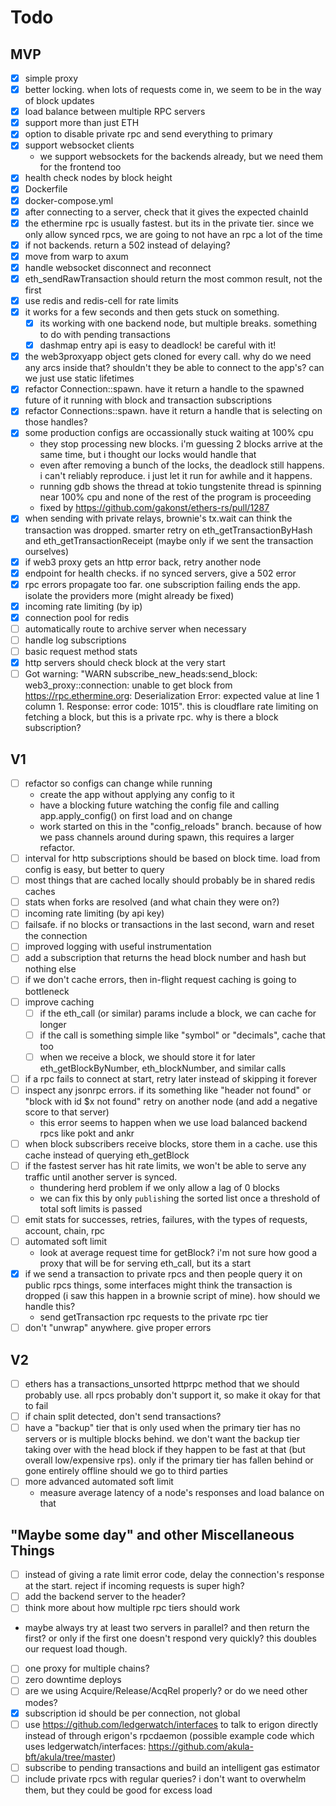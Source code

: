 # Todo

## MVP

- [x] simple proxy
- [x] better locking. when lots of requests come in, we seem to be in the way of block updates
- [x] load balance between multiple RPC servers
- [x] support more than just ETH
- [x] option to disable private rpc and send everything to primary
- [x] support websocket clients
  - we support websockets for the backends already, but we need them for the frontend too
- [x] health check nodes by block height
- [x] Dockerfile
- [x] docker-compose.yml
- [x] after connecting to a server, check that it gives the expected chainId
- [x] the ethermine rpc is usually fastest. but its in the private tier. since we only allow synced rpcs, we are going to not have an rpc a lot of the time
- [x] if not backends. return a 502 instead of delaying?
- [x] move from warp to axum
- [x] handle websocket disconnect and reconnect
- [x] eth_sendRawTransaction should return the most common result, not the first
- [x] use redis and redis-cell for rate limits
- [x] it works for a few seconds and then gets stuck on something.
  - [x] its working with one backend node, but multiple breaks. something to do with pending transactions
  - [x] dashmap entry api is easy to deadlock! be careful with it!
- [x] the web3proxyapp object gets cloned for every call. why do we need any arcs inside that? shouldn't they be able to connect to the app's? can we just use static lifetimes
- [x] refactor Connection::spawn. have it return a handle to the spawned future of it running with block and transaction subscriptions
- [x] refactor Connections::spawn. have it return a handle that is selecting on those handles?
- [x] some production configs are occassionally stuck waiting at 100% cpu
  - they stop processing new blocks. i'm guessing 2 blocks arrive at the same time, but i thought our locks would handle that
  - even after removing a bunch of the locks, the deadlock still happens. i can't reliably reproduce. i just let it run for awhile and it happens.
  - running gdb shows the thread at tokio tungstenite thread is spinning near 100% cpu and none of the rest of the program is proceeding
  - fixed by https://github.com/gakonst/ethers-rs/pull/1287
- [x] when sending with private relays, brownie's tx.wait can think the transaction was dropped. smarter retry on eth_getTransactionByHash and eth_getTransactionReceipt (maybe only if we sent the transaction ourselves)
- [x] if web3 proxy gets an http error back, retry another node
- [x] endpoint for health checks. if no synced servers, give a 502 error
- [x] rpc errors propagate too far. one subscription failing ends the app. isolate the providers more (might already be fixed)
- [x] incoming rate limiting (by ip)
- [x] connection pool for redis
- [ ] automatically route to archive server when necessary
- [ ] handle log subscriptions
- [ ] basic request method stats
- [x] http servers should check block at the very start
- [ ] Got warning: "WARN subscribe_new_heads:send_block: web3_proxy::connection: unable to get block from https://rpc.ethermine.org: Deserialization Error: expected value at line 1 column 1. Response: error code: 1015". this is cloudflare rate limiting on fetching a block, but this is a private rpc. why is there a block subscription?

## V1

- [ ] refactor so configs can change while running
  - create the app without applying any config to it
  - have a blocking future watching the config file and calling app.apply_config() on first load and on change
  - work started on this in the "config_reloads" branch. because of how we pass channels around during spawn, this requires a larger refactor.
- [ ] interval for http subscriptions should be based on block time. load from config is easy, but better to query
- [ ] most things that are cached locally should probably be in shared redis caches
- [ ] stats when forks are resolved (and what chain they were on?)
- [ ] incoming rate limiting (by api key)
- [ ] failsafe. if no blocks or transactions in the last second, warn and reset the connection
- [ ] improved logging with useful instrumentation
- [ ] add a subscription that returns the head block number and hash but nothing else
- [ ] if we don't cache errors, then in-flight request caching is going to bottleneck 
- [ ] improve caching
  - [ ] if the eth_call (or similar) params include a block, we can cache for longer
  - [ ] if the call is something simple like "symbol" or "decimals", cache that too
  - [ ] when we receive a block, we should store it for later eth_getBlockByNumber, eth_blockNumber, and similar calls
- [ ] if a rpc fails to connect at start, retry later instead of skipping it forever
- [ ] inspect any jsonrpc errors. if its something like "header not found" or "block with id $x not found" retry on another node (and add a negative score to that server)
  - this error seems to happen when we use load balanced backend rpcs like pokt and ankr
- [ ] when block subscribers receive blocks, store them in a cache. use this cache instead of querying eth_getBlock
- [ ] if the fastest server has hit rate limits, we won't be able to serve any traffic until another server is synced.
  - thundering herd problem if we only allow a lag of 0 blocks
  - we can fix this by only `publish`ing the sorted list once a threshold of total soft limits is passed 
- [ ] emit stats for successes, retries, failures, with the types of requests, account, chain, rpc
- [ ] automated soft limit
  - look at average request time for getBlock? i'm not sure how good a proxy that will be for serving eth_call, but its a start
- [x] if we send a transaction to private rpcs and then people query it on public rpcs things, some interfaces might think the transaction is dropped (i saw this happen in a brownie script of mine). how should we handle this?
  - send getTransaction rpc requests to the private rpc tier
- [ ] don't "unwrap" anywhere. give proper errors

## V2

- [ ] ethers has a transactions_unsorted httprpc method that we should probably use. all rpcs probably don't support it, so make it okay for that to fail
- [ ] if chain split detected, don't send transactions?
- [ ] have a "backup" tier that is only used when the primary tier has no servers or is multiple blocks behind. we don't want the backup tier taking over with the head block if they happen to be fast at that (but overall low/expensive rps). only if the primary tier has fallen behind or gone entirely offline should we go to third parties
- [ ] more advanced automated soft limit
  - measure average latency of a node's responses and load balance on that

## "Maybe some day" and other Miscellaneous Things

- [ ] instead of giving a rate limit error code, delay the connection's response at the start. reject if incoming requests is super high?
- [ ] add the backend server to the header?
- [ ] think more about how multiple rpc tiers should work
- maybe always try at least two servers in parallel? and then return the first? or only if the first one doesn't respond very quickly? this doubles our request load though.
- [ ] one proxy for multiple chains?
- [ ] zero downtime deploys
- [ ] are we using Acquire/Release/AcqRel properly? or do we need other modes?
- [x] subscription id should be per connection, not global
- [ ] use https://github.com/ledgerwatch/interfaces to talk to erigon directly instead of through erigon's rpcdaemon (possible example code which uses ledgerwatch/interfaces: https://github.com/akula-bft/akula/tree/master)
- [ ] subscribe to pending transactions and build an intelligent gas estimator
- [ ] include private rpcs with regular queries? i don't want to overwhelm them, but they could be good for excess load
